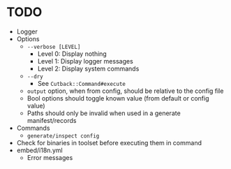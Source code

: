 # TODO

* Logger
* Options
  * `--verbose [LEVEL]`
    * Level 0: Display nothing
    * Level 1: Display logger messages
    * Level 2: Display system commands
  * `--dry`
    * See `Cutback::Command#execute`
  * `output` option, when from config, should be relative to the config file
  * Bool options should toggle known value (from default or config value)
  * Paths should only be invalid when used in a generate manifest/records
* Commands
  * `generate/inspect config`
* Check for binaries in toolset before executing them in command
* embed/i18n.yml
  * Error messages

